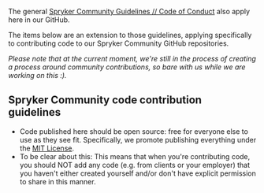 The general [Spryker Community Guidelines // Code of Conduct](https://commerceverse.space/discussion/27749/community-guidelines-code-of-conduct) also apply here in our GitHub.

The items below are an extension to those guidelines, applying specifically to contributing code to our Spryker Community GitHub repositories.

_Please note that at the current moment, we're still in the process of creating a process around community contributions, so bare with us while we are working on this :)._

## Spryker Community code contribution guidelines
* Code published here should be open source: free for everyone else to use as they see fit. Specifically, we promote publishing everything under the [MIT License](https://opensource.org/license/mit/).
* To be clear about this: This means that when you're contributing code, you should NOT add any code (e.g. from clients or your employer) that you haven't either created yourself and/or don't have explicit permission to share in this manner.
